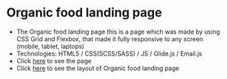 # Organic food landing page
- The Organic food landing page this is a page which was made by using CSS Grid and Flexbox, that made it fully responsive to any screen (mobile, tablet, laptops)
- Technologies: HTML5 / CSS(SCSS/SASS) / JS / Glide.js / Email.js
- Click [here](https://anna-inozemets.github.io/organic-food/) to see the page
- Click [here](https://www.figma.com/design/1wIwFDyiCAp62JjU644fFh/Organic-food-layout?node-id=2-14373&node-type=frame&t=mOgXTcBL9g4djOMh-0) to see the layout of Organic food landing page
